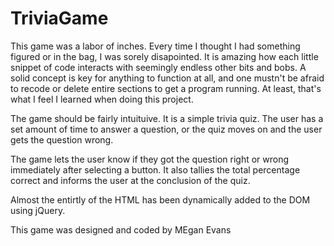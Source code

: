 # TriviaGame

This game was a labor of inches. Every time I thought I had something figured or in the bag, I was sorely disapointed. It is amazing how each little snippet of code interacts with seemingly endless other bits and bobs. A solid concept is key for anything to function at all, and one mustn't be afraid to recode or delete entire sections to get a program running. At least, that's what I feel I learned when doing this project. 

The game should be fairly intuituive. It is a simple trivia quiz. The user has a set amount of time to answer a question, or the quiz moves on and the user gets the question wrong. 

The game lets the user know if they got the question right or wrong immediately after selecting a button. It also tallies the total percentage correct and informs the user at the conclusion of the quiz. 

Almost the entirtly of the HTML has been dynamically added to the DOM using jQuery. 

This game was designed and coded by MEgan Evans